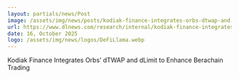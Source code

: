 ```yaml
---
layout: partials/news/Post
image: /assets/img/news/posts/kodiak-finance-integrates-orbs-dtwap-and-dlimit-to-enhance-berachain-trading.avif
url: https://www.dlnews.com/research/internal/kodiak-finance-integrates-orbs-dtwap-and-dlimit-to-enhance-berachain-trading/
date: 16, October 2025
logo: /assets/img/news/logos/DeFiLlama.webp
---
```


Kodiak Finance Integrates Orbs’ dTWAP and dLimit to Enhance Berachain Trading

